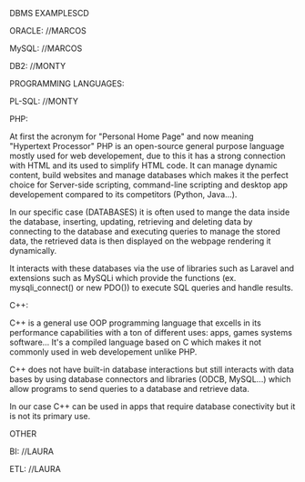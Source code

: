 DBMS EXAMPLESCD



ORACLE: //MARCOS

MySQL: //MARCOS

DB2: //MONTY




PROGRAMMING LANGUAGES:



PL-SQL: //MONTY

PHP:

At first the acronym for "Personal Home Page" and now meaning "Hypertext Processor"
PHP is an open-source general purpose language mostly used for web developement, 
due to this it has a strong connection with HTML and its used to simplify HTML code.
It can manage dynamic content, build websites and manage databases which makes it the perfect choice for
Server-side scripting, command-line scripting and desktop app developement compared to its competitors (Python, Java...).

In our specific case (DATABASES) it is often used to mange the data inside the database, inserting,
updating, retrieving and deleting data by connecting to the database and executing queries to manage the stored data,
the retrieved data is then displayed on the webpage rendering it dynamically.

It interacts with these databases via the use of libraries such as Laravel and extensions such as MySQLi
which provide the functions (ex. mysqli_connect() or new PDO()) to execute SQL queries and handle results.


C++:

C++ is a general use OOP programming language that excells in its performance capabilities with a ton of different uses: apps, games systems software...
It's a compiled language based on C which makes it not commonly used in web developement unlike PHP.

C++ does not have built-in database interactions 
but still interacts with data bases by using database connectors and libraries (ODCB, MySQL...) 
which allow programs to send queries to a database and retrieve data.

In our case C++ can be used in apps that require database conectivity but it is not its primary use.




OTHER



BI: //LAURA

ETL: //LAURA